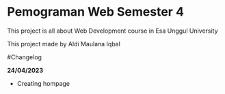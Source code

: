 # Pemograman Web Semester 4

This project is all about Web Development course in Esa Unggul University

This project made by Aldi Maulana Iqbal

#Changelog

**24/04/2023**
* Creating hompage
